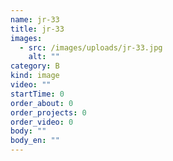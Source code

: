 ```yaml
---
name: jr-33
title: jr-33
images:
  - src: /images/uploads/jr-33.jpg
    alt: ""
category: B
kind: image
video: ""
startTime: 0
order_about: 0
order_projects: 0
order_video: 0
body: ""
body_en: ""
---
```

